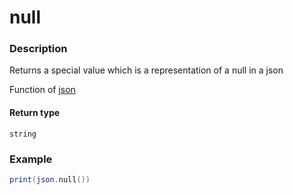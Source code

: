 # null
### Description
Returns a special value which is a representation of a null in a json

Function of [json](../../)

#### Return type
`string`

### Example
```lua
print(json.null())
```